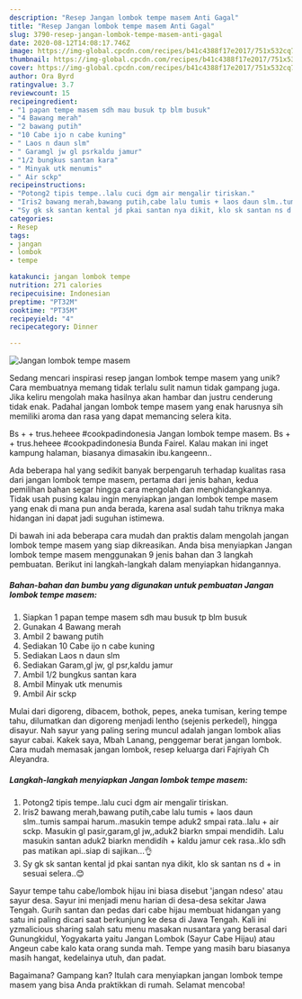 ```yaml
---
description: "Resep Jangan lombok tempe masem Anti Gagal"
title: "Resep Jangan lombok tempe masem Anti Gagal"
slug: 3790-resep-jangan-lombok-tempe-masem-anti-gagal
date: 2020-08-12T14:08:17.746Z
image: https://img-global.cpcdn.com/recipes/b41c4388f17e2017/751x532cq70/jangan-lombok-tempe-masem-foto-resep-utama.jpg
thumbnail: https://img-global.cpcdn.com/recipes/b41c4388f17e2017/751x532cq70/jangan-lombok-tempe-masem-foto-resep-utama.jpg
cover: https://img-global.cpcdn.com/recipes/b41c4388f17e2017/751x532cq70/jangan-lombok-tempe-masem-foto-resep-utama.jpg
author: Ora Byrd
ratingvalue: 3.7
reviewcount: 15
recipeingredient:
- "1 papan tempe masem sdh mau busuk tp blm busuk"
- "4 Bawang merah"
- "2 bawang putih"
- "10 Cabe ijo n cabe kuning"
- " Laos n daun slm"
- " Garamgl jw gl psrkaldu jamur"
- "1/2 bungkus santan kara"
- " Minyak utk menumis"
- " Air sckp"
recipeinstructions:
- "Potong2 tipis tempe..lalu cuci dgm air mengalir tiriskan."
- "Iris2 bawang merah,bawang putih,cabe lalu tumis + laos daun slm..tumis sampai harum..masukin tempe aduk2 smpai rata..lalu + air sckp. Masukin gl pasir,garam,gl jw,,aduk2 biarkn smpai mendidih. Lalu masukin santan aduk2 biarkn mendidih + kaldu jamur cek rasa..klo sdh pas matikan api..siap di sajikan...👌"
- "Sy gk sk santan kental jd pkai santan nya dikit, klo sk santan ns d + in sesuai selera..😊"
categories:
- Resep
tags:
- jangan
- lombok
- tempe

katakunci: jangan lombok tempe 
nutrition: 271 calories
recipecuisine: Indonesian
preptime: "PT32M"
cooktime: "PT35M"
recipeyield: "4"
recipecategory: Dinner

---
```



![Jangan lombok tempe masem](https://img-global.cpcdn.com/recipes/b41c4388f17e2017/751x532cq70/jangan-lombok-tempe-masem-foto-resep-utama.jpg)

Sedang mencari inspirasi resep jangan lombok tempe masem yang unik? Cara membuatnya memang tidak terlalu sulit namun tidak gampang juga. Jika keliru mengolah maka hasilnya akan hambar dan justru cenderung tidak enak. Padahal jangan lombok tempe masem yang enak harusnya sih memiliki aroma dan rasa yang dapat memancing selera kita.

Bs + + trus.heheee #cookpadindonesia Jangan lombok tempe masem. Bs + + trus.heheee #cookpadindonesia Bunda Fairel. Kalau makan ini inget kampung halaman, biasanya dimasakin ibu.kangeenn..

Ada beberapa hal yang sedikit banyak berpengaruh terhadap kualitas rasa dari jangan lombok tempe masem, pertama dari jenis bahan, kedua pemilihan bahan segar hingga cara mengolah dan menghidangkannya. Tidak usah pusing kalau ingin menyiapkan jangan lombok tempe masem yang enak di mana pun anda berada, karena asal sudah tahu triknya maka hidangan ini dapat jadi suguhan istimewa.


Di bawah ini ada beberapa cara mudah dan praktis dalam mengolah jangan lombok tempe masem yang siap dikreasikan. Anda bisa menyiapkan Jangan lombok tempe masem menggunakan 9 jenis bahan dan 3 langkah pembuatan. Berikut ini langkah-langkah dalam menyiapkan hidangannya.

<!--inarticleads1-->

##### Bahan-bahan dan bumbu yang digunakan untuk pembuatan Jangan lombok tempe masem:

1. Siapkan 1 papan tempe masem sdh mau busuk tp blm busuk
1. Gunakan 4 Bawang merah
1. Ambil 2 bawang putih
1. Sediakan 10 Cabe ijo n cabe kuning
1. Sediakan  Laos n daun slm
1. Sediakan  Garam,gl jw, gl psr,kaldu jamur
1. Ambil 1/2 bungkus santan kara
1. Ambil  Minyak utk menumis
1. Ambil  Air sckp


Mulai dari digoreng, dibacem, bothok, pepes, aneka tumisan, kering tempe tahu, dilumatkan dan digoreng menjadi lentho (sejenis perkedel), hingga disayur. Nah sayur yang paling sering muncul adalah jangan lombok alias sayur cabai. Kakek saya, Mbah Lanang, penggemar berat jangan lombok. Cara mudah memasak jangan lombok, resep keluarga dari Fajriyah Ch Aleyandra. 

<!--inarticleads2-->

##### Langkah-langkah menyiapkan Jangan lombok tempe masem:

1. Potong2 tipis tempe..lalu cuci dgm air mengalir tiriskan.
1. Iris2 bawang merah,bawang putih,cabe lalu tumis + laos daun slm..tumis sampai harum..masukin tempe aduk2 smpai rata..lalu + air sckp. Masukin gl pasir,garam,gl jw,,aduk2 biarkn smpai mendidih. Lalu masukin santan aduk2 biarkn mendidih + kaldu jamur cek rasa..klo sdh pas matikan api..siap di sajikan...👌
1. Sy gk sk santan kental jd pkai santan nya dikit, klo sk santan ns d + in sesuai selera..😊


Sayur tempe tahu cabe/lombok hijau ini biasa disebut &#39;jangan ndeso&#39; atau sayur desa. Sayur ini menjadi menu harian di desa-desa sekitar Jawa Tengah. Gurih santan dan pedas dari cabe hijau membuat hidangan yang satu ini paling dicari saat berkunjung ke desa di Jawa Tengah. Kali ini yzmalicious sharing salah satu menu masakan nusantara yang berasal dari Gunungkidul, Yogyakarta yaitu Jangan Lombok (Sayur Cabe Hijau) atau Angeun cabe kalo kata orang sunda mah. Tempe yang masih baru biasanya masih hangat, kedelainya utuh, dan padat. 

Bagaimana? Gampang kan? Itulah cara menyiapkan jangan lombok tempe masem yang bisa Anda praktikkan di rumah. Selamat mencoba!
